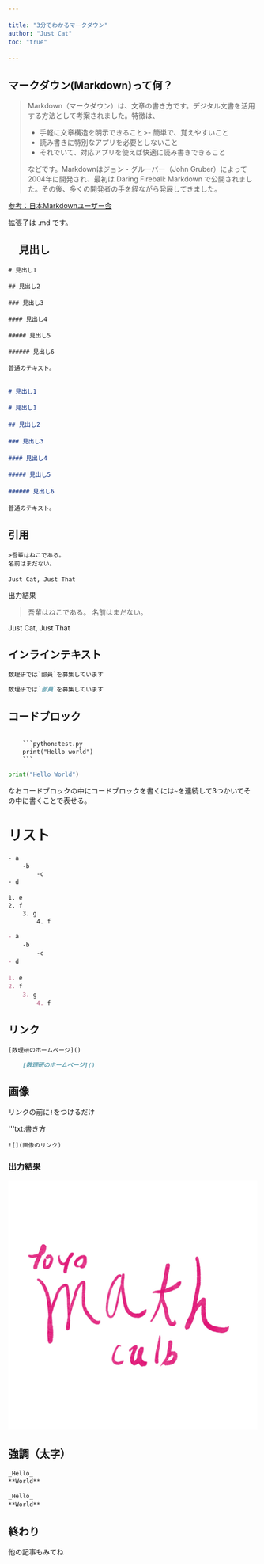 ```yaml
---

title: "3分でわかるマークダウン"
author: "Just Cat"
toc: "true"

---
```


## マークダウン(Markdown)って何？

> Markdown（マークダウン）は、文章の書き方です。デジタル文書を活用する方法として考案されました。特徴は、
>
>- 手軽に文章構造を明示できること>- 簡単で、覚えやすいこと
>- 読み書きに特別なアプリを必要としないこと
>- それでいて、対応アプリを使えば快適に読み書きできること
>
>などです。Markdownはジョン・グルーバー（John Gruber）によって2004年に開発され、最初は Daring Fireball: Markdown で公開されました。その後、多くの開発者の手を経ながら発展してきました。

[参考：日本Markdownユーザー会](https://www.markdown.jp/what-is-markdown/)

拡張子は .md です。

## 　見出し

```
# 見出し1

## 見出し2

### 見出し3

#### 見出し4

##### 見出し5

###### 見出し6

普通のテキスト。
```

```Markdown

# 見出し1

# 見出し1

## 見出し2

### 見出し3

#### 見出し4

##### 見出し5

###### 見出し6

普通のテキスト。
```

## 引用

```
>吾輩はねこである。
名前はまだない。

Just Cat, Just That
```

出力結果


>吾輩はねこである。
名前はまだない。

Just Cat, Just That



## インラインテキスト

```
数理研では`部員`を募集しています
```

```markdown
数理研では`部員`を募集しています
```

## コードブロック

~~~

    ```python:test.py
    print("Hello world")
    ```
~~~

```python
print("Hello World")
```

なおコードブロックの中にコードブロックを書くには`~`を連続して3つかいてその中に書くことで表せる。

# リスト

```
- a
    -b
        -c
- d

1. e
2. f
    3. g
        4. f
```

```markdown
- a
    -b
        -c
- d

1. e
2. f
    3. g
        4. f
```

## リンク

```
[数理研のホームページ]()

```

```markdown
    [数理研のホームページ]()
```

## 画像

リンクの前に`!`をつけるだけ

'''txt:書き方

    ![](画像のリンク)


### 出力結果

![](/img/tylogo.jpg)

## 強調（太字）

```
_Hello_
**World**
```

```markdown
_Hello_
**World**
```

## 終わり

他の記事もみてね

